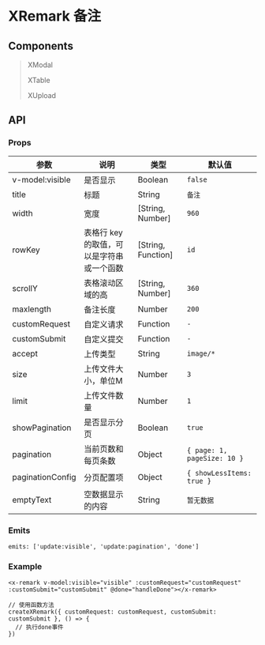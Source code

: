 # XRemark 备注

## Components

> XModal
> 
> XTable
> 
> XUpload

## API

### Props

| 参数 | 说明 | 类型 | 默认值 |
| --- | --- | --- | --- |
| v-model:visible | 是否显示 | Boolean | `false` |
| title | 标题 | String | `备注` |
| width | 宽度 | [String, Number] | `960` |
| rowKey | 表格行 key 的取值，可以是字符串或一个函数 | [String, Function] | `id` |                                                                                         |
| scrollY | 表格滚动区域的高 | [String, Number] | `360` |
| maxlength | 备注长度 | Number | `200` |
| customRequest | 自定义请求 | Function | `-` |
| customSubmit | 自定义提交 | Function | `-` |
| accept | 上传类型 | String | `image/*` |
| size | 上传文件大小，单位M | Number | `3` |
| limit | 上传文件数量 | Number | `1` |
| showPagination | 是否显示分页 | Boolean | `true` |
| pagination | 当前页数和每页条数 | Object | `{ page: 1, pageSize: 10 }` |
| paginationConfig | 分页配置项 | Object | `{ showLessItems: true }` |
| emptyText | 空数据显示的内容 | String | `暂无数据` |

### Emits

```vue
emits: ['update:visible', 'update:pagination', 'done']
```

### Example

```vue
<x-remark v-model:visible="visible" :customRequest="customRequest" :customSubmit="customSubmit" @done="handleDone"></x-remark>

// 使用函数方法
createXRemark({ customRequest: customRequest, customSubmit: customSubmit }, () => {
  // 执行done事件
})
```
